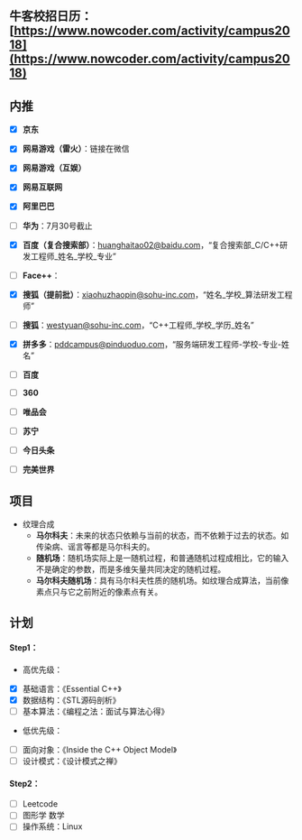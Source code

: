 
## 牛客校招日历：[https://www.nowcoder.com/activity/campus2018](https://www.nowcoder.com/activity/campus2018)
## 内推
- [x] **京东**
- [x] **网易游戏（雷火）**：链接在微信
- [x] **网易游戏（互娱）**
- [x] **网易互联网**
- [x] **阿里巴巴**
- [ ] **华为**：7月30号截止
- [x] **百度（复合搜索部）**：[huanghaitao02@baidu.com](huanghaitao02@baidu.com)，“复合搜索部\_C/C++研发工程师\_姓名\_学校\_专业”
- [ ] **Face++**：
- [x] **搜狐（提前批）**：[xiaohuzhaopin@sohu-inc.com](xiaohuzhaopin@sohu-inc.com)，“姓名\_学校\_算法研发工程师”
- [ ] **搜狐**：[westyuan@sohu-inc.com](westyuan@sohu-inc.com)，“C++工程师\_学校\_学历\_姓名”
- [x] **拼多多**：[pddcampus@pinduoduo.com](pddcampus@pinduoduo.com)，“服务端研发工程师-学校-专业-姓名”

- [ ] **百度**
- [ ] **360**
- [ ] **唯品会**
- [ ] **苏宁**
- [ ] **今日头条**
- [ ] **完美世界**

## 项目
* 纹理合成
    - **马尔科夫**：未来的状态只依赖与当前的状态，而不依赖于过去的状态。如传染病、谣言等都是马尔科夫的。
    - **随机场**：随机场实际上是一随机过程，和普通随机过程成相比，它的输入不是确定的参数，而是多维矢量共同决定的随机过程。
    - **马尔科夫随机场**：具有马尔科夫性质的随机场。如纹理合成算法，当前像素点只与它之前附近的像素点有关。

## 计划
#### Step1：
* 高优先级：
- [x] 基础语言：《Essential C++》
- [x] 数据结构：《STL源码剖析》
- [ ] 基本算法：《编程之法：面试与算法心得》
* 低优先级：
- [ ] 面向对象：《Inside the C++ Object Model》
- [ ] 设计模式：《设计模式之禅》

#### Step2：
- [ ] Leetcode
- [ ] 图形学 数学
- [ ] 操作系统：Linux
